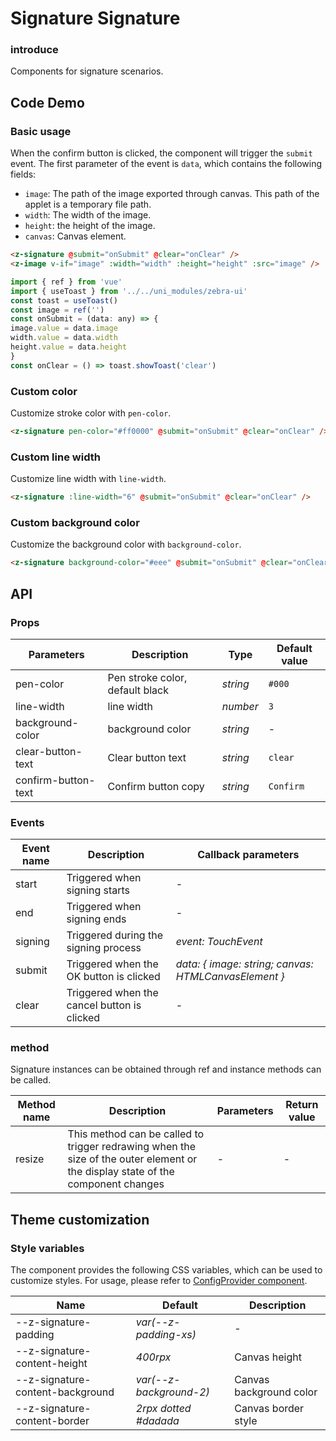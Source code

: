 
# Signature Signature

### introduce

Components for signature scenarios.

## Code Demo

### Basic usage

When the confirm button is clicked, the component will trigger the `submit` event. The first parameter of the event is `data`, which contains the following fields:

- `image`: The path of the image exported through canvas. This path of the applet is a temporary file path.
- `width`: The width of the image.
- `height`: the height of the image.
- `canvas`: Canvas element.

```html
<z-signature @submit="onSubmit" @clear="onClear" />
<z-image v-if="image" :width="width" :height="height" :src="image" />
```

```js
import { ref } from 'vue'
import { useToast } from '../../uni_modules/zebra-ui'
const toast = useToast()
const image = ref('')
const onSubmit = (data: any) => {
image.value = data.image
width.value = data.width
height.value = data.height
}
const onClear = () => toast.showToast('clear')
```

### Custom color

Customize stroke color with `pen-color`.

```html
<z-signature pen-color="#ff0000" @submit="onSubmit" @clear="onClear" />
```

### Custom line width

Customize line width with `line-width`.

```html
<z-signature :line-width="6" @submit="onSubmit" @clear="onClear" />
```

### Custom background color

Customize the background color with `background-color`.

```html
<z-signature background-color="#eee" @submit="onSubmit" @clear="onClear" />
```

## API

### Props

| Parameters | Description | Type | Default value |
| --- | --- | --- | --- |
| pen-color | Pen stroke color, default black | _string_ | `#000` |
| line-width | line width | _number_ | `3` |
| background-color | background color | _string_ | - |
| clear-button-text | Clear button text | _string_ | `clear` |
| confirm-button-text | Confirm button copy | _string_ | `Confirm` |

### Events

| Event name | Description | Callback parameters |
| --- | --- | --- |
| start | Triggered when signing starts | - |
| end | Triggered when signing ends | - |
| signing | Triggered during the signing process | _event: TouchEvent_ |
| submit | Triggered when the OK button is clicked | _data: { image: string; canvas: HTMLCanvasElement }_ |
| clear | Triggered when the cancel button is clicked | - |

### method

Signature instances can be obtained through ref and instance methods can be called.

| Method name | Description | Parameters | Return value |
| --- | --- | --- | --- |
| resize | This method can be called to trigger redrawing when the size of the outer element or the display state of the component changes | - | - |

## Theme customization

### Style variables

The component provides the following CSS variables, which can be used to customize styles. For usage, please refer to [ConfigProvider component](/config-provider).

| Name | Default | Description |
| --- | --- | --- |
| --z-signature-padding | _var(--z-padding-xs)_ | - |
| --z-signature-content-height | _400rpx_ | Canvas height |
| --z-signature-content-background | _var(--z-background-2)_ | Canvas background color |
| --z-signature-content-border | _2rpx dotted #dadada_ | Canvas border style |

